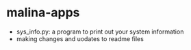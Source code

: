 # malina-apps
* sys_info.py: a program to print out your system information
* making changes and uodates to readme files 
